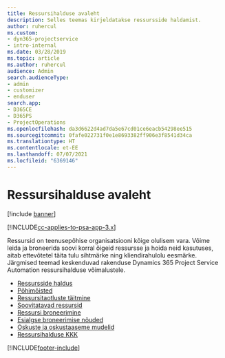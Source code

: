 ```yaml
---
title: Ressursihalduse avaleht
description: Selles teemas kirjeldatakse ressursside haldamist.
author: ruhercul
ms.custom:
- dyn365-projectservice
- intro-internal
ms.date: 03/28/2019
ms.topic: article
ms.author: ruhercul
audience: Admin
search.audienceType:
- admin
- customizer
- enduser
search.app:
- D365CE
- D365PS
- ProjectOperations
ms.openlocfilehash: da3d6622d4ad7da5e67cd01ce6eacb54298ee515
ms.sourcegitcommit: 0fafe022731f0e1e8693382ff906e3f8541d34ca
ms.translationtype: HT
ms.contentlocale: et-EE
ms.lasthandoff: 07/07/2021
ms.locfileid: "6369146"
---
```

# <a name="resource-management-home-page"></a>Ressursihalduse avaleht

[!include [banner](../includes/psa-now-project-operations.md)]

[!INCLUDE[cc-applies-to-psa-app-3.x](../includes/cc-applies-to-psa-app-3x.md)]

Ressursid on teenusepõhise organisatsiooni kõige olulisem vara. Võime leida ja broneerida soovi korral õigeid ressursse ja hoida neid kasutuses, aitab ettevõtetel täita tulu sihtmärke ning kliendirahulolu eesmärke. Järgmised teemad keskenduvad rakenduse Dynamics 365 Project Service Automation ressursihalduse võimalustele.

- [Ressursside haldus](manage-resources.md)
- [Põhimõisted](reports-key-concepts.md)
- [Ressursitaotluste täitmine](resource-management-fulfill-requests.md)
- [Soovitatavad ressursid](resource-management-propose-resources.md)
- [Ressursi broneerimine](resource-management-book-resources-scheduleboard.md)
- [Esialgse broneerimise nõuded](resource-management-softbook-requirements.md)
- [Oskuste ja oskustaaseme mudelid](resource-management-skills-proficiency.md)
- [Ressursihalduse KKK](resource-management-faq.md)


[!INCLUDE[footer-include](../includes/footer-banner.md)]